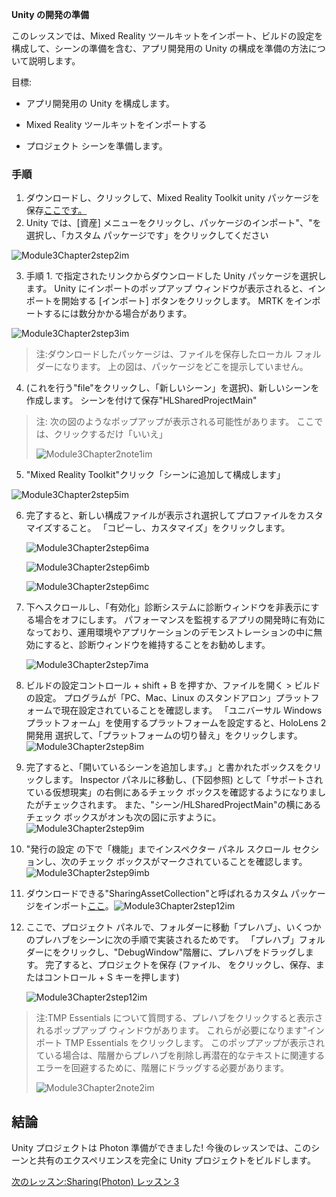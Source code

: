 **Unity の開発の準備** 

このレッスンでは、Mixed Reality ツールキットをインポート、ビルドの設定を構成して、シーンの準備を含む、アプリ開発用の Unity の構成を準備の方法について説明します。

目標:

- アプリ開発用の Unity を構成します。

- Mixed Reality ツールキットをインポートする

- プロジェクト シーンを準備します。

### <a name="instructions"></a>手順

1. ダウンロードし、クリックして、Mixed Reality Toolkit unity パッケージを保存[ここです。](https://github.com/microsoft/MixedRealityToolkit-Unity/releases/download/v2.0.0-RC2.1/Microsoft.MixedReality.Toolkit.Unity.Foundation-v2.0.0-RC2.1.unitypackage)
2. Unity では、[資産] メニューをクリックし、パッケージのインポート"、"を選択し、「カスタム パッケージです」をクリックしてください

![Module3Chapter2step2im](images/module3chapter2step2im.PNG)

3. 手順 1. で指定されたリンクからダウンロードした Unity パッケージを選択します。 Unity にインポートのポップアップ ウィンドウが表示されると、インポートを開始する [インポート] ボタンをクリックします。 MRTK をインポートするには数分かかる場合があります。

![Module3Chapter2step3im](images/module3chapter2step3im.PNG)

> 注:ダウンロードしたパッケージは、ファイルを保存したローカル フォルダーになります。 上の図は、パッケージをどこを提示していません。

4. (これを行う"file"をクリックし、「新しいシーン」を選択)、新しいシーンを作成します。 シーンを付けて保存"HLSharedProjectMain"

> 注: 次の図のようなポップアップが表示される可能性があります。 ここでは、クリックするだけ「いいえ」
>
> ![Module3Chapter2note1im](images/module3chapter2note1im.PNG)

5. "Mixed Reality Toolkit"クリック「シーンに追加して構成します」

![Module3Chapter2step5im](images/module3chapter2step5im.PNG)

6. 完了すると、新しい構成ファイルが表示され選択してプロファイルをカスタマイズすること。 「コピーし、カスタマイズ」をクリックします。

   ![Module3Chapter2step6ima](images/module3chapter2step6ima.PNG)

   ![Module3Chapter2step6imb](images/module3chapter2step6imb.PNG)

   ![Module3Chapter2step6imc](images/module3chapter2step6imc.PNG)

7. 下へスクロールし、「有効化」診断システムに診断ウィンドウを非表示にする場合をオフにします。 パフォーマンスを監視するアプリの開発時に有効になっており、運用環境やアプリケーションのデモンストレーションの中に無効にすると、診断ウィンドウを維持することをお勧めします。 

   ![Module3Chapter2step7ima](images/module3chapter2step7ima.PNG)

8. ビルドの設定コントロール + shift + B を押すか、ファイルを開く > ビルドの設定。 プログラムが「PC、Mac、Linux のスタンドアロン」プラットフォームで現在設定されていることを確認します。 「ユニバーサル Windows プラットフォーム」を使用するプラットフォームを設定すると、HoloLens 2 開発用 選択して、「プラットフォームの切り替え」をクリックします。![Module3Chapter2step8im](images/module3chapter2step8im.PNG)

9. 完了すると、「開いているシーンを追加します。」と書かれたボックスをクリックします。 Inspector パネルに移動し、(下図参照) として「サポートされている仮想現実」の右側にあるチェック ボックスを確認するようになりましたがチェックされます。 また、"シーン/HLSharedProjectMain"の横にあるチェック ボックスがオンも次の図に示すように。![Module3Chapter2step9im](images/module3chapter2step9im.PNG)

10. "発行の設定 の下で「機能」までインスペクター パネル スクロール セクションし、次のチェック ボックスがマークされていることを確認します。![Module3Chapter2step9imb](images/module3chapter2step9imb.PNG)

11. ダウンロードできる"SharingAssetCollection"と呼ばれるカスタム パッケージをインポート[ここ](https://github.com/microsoft/MixedRealityLearning/releases/download/Sharing_2/SharingAssetCollection.unitypackage)。![Module3Chapter2step12im](images/module3chapter2step11im.PNG)

12. ここで、プロジェクト パネルで、フォルダーに移動「プレハブ」、いくつかのプレハブをシーンに次の手順で実装されるためです。 「プレハブ」フォルダーにをクリックし、"DebugWindow"階層に、プレハブをドラッグします。 完了すると、プロジェクトを保存 (ファイル、 をクリックし、保存、またはコントロール + S キーを押します)

    ![Module3Chapter2step12im](images/module3chapter2step12im.PNG)

   > 注:TMP Essentials について質問する、プレハブをクリックすると表示されるポップアップ ウィンドウがあります。 これらが必要になります"インポート TMP Essentials をクリックします。 このポップアップが表示されている場合は、階層からプレハブを削除し再潜在的なテキストに関連するエラーを回避するために、階層にドラッグする必要があります。
   >
   > ![Module3Chapter2note2im](images/module3chapter2note2im.PNG)


## <a name="congratulations"></a>結論

Unity プロジェクトは Photon 準備ができました! 今後のレッスンでは、このシーンと共有のエクスペリエンスを完全に Unity プロジェクトをビルドします。

[次のレッスン:Sharing(Photon) レッスン 3](mrlearning-sharing(photon)-ch3.md)


